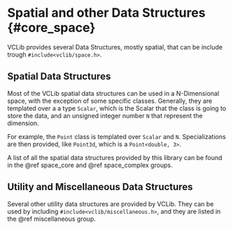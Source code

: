 # Spatial and other Data Structures     {#core_space}

VCLib provides several Data Structures, mostly spatial, that can be include trough `#include<vclib/space.h>`.

## Spatial Data Structures

Most of the VCLib spatial data structures can be used in a N-Dimensional space, with the exception of some specific classes.
Generally, they are templated over a a type `Scalar`, which is the Scalar that the class is going to store the data, and an unsigned integer number `N` that represent the dimension.

For example, the `Point` class is templated over `Scalar` and `N`. Specializations are then provided, like `Point3d`, which is a `Point<double, 3>`.

A list of all the spatial data structures provided by this library can be found in the @ref space_core and @ref space_complex groups.

## Utility and Miscellaneous Data Structures

Several other utility data structures are provided by VCLib. They can be used by including `#include<vclib/miscellaneous.h>`, and they are listed in the @ref miscellaneous group.
